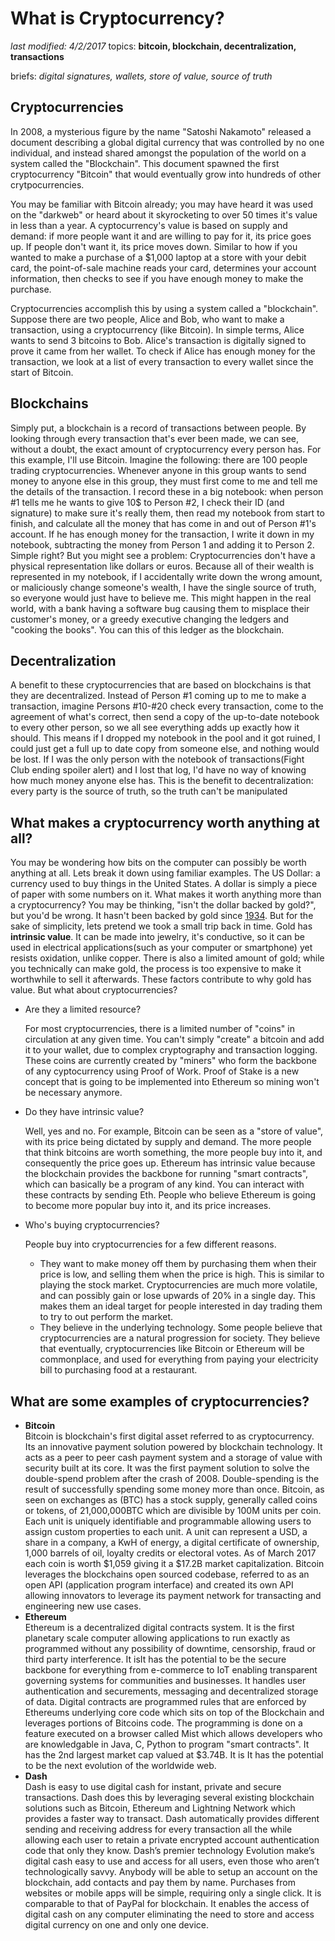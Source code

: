 # What is Cryptocurrency?

*last modified: 4/2/2017*
topics: **bitcoin, blockchain, decentralization, transactions**

briefs: *digital signatures, wallets, store of value, source of truth*

## Cryptocurrencies
In 2008, a mysterious figure by the name "Satoshi Nakamoto" released a document describing a global digital currency that was controlled by no one individual, and instead shared amongst the population of the world on a system called the "Blockchain". This document spawned the first cryptocurrency "Bitcoin" that would eventually grow into hundreds of other crytpocurrencies.

You may be familiar with Bitcoin already; you may have heard it was used on the "darkweb" or heard about it skyrocketing to over 50 times it's value in less than a year. A cyptocurrency's value is based on supply and demand: if more people want it and are willing to pay for it, its price goes up. If people don't want it, its price moves down. Similar to how if you wanted to make a purchase of a $1,000 laptop at a store with your debit card, the point-of-sale machine reads your card, determines your account information, then checks to see if you have enough money to make the purchase.

Cryptocurrencies accomplish this by using a system called a "blockchain". Suppose there are two people, Alice and Bob, who want to make a transaction, using a cryptocurrency (like Bitcoin). In simple terms, Alice wants to send 3 bitcoins to Bob. Alice's transaction is digitally signed to prove it came from her wallet. To check if Alice has enough money for the transaction, we look at a list of every transaction to every wallet since the start of Bitcoin.

## Blockchains
Simply put, a blockchain is a record of transactions between people. By looking through every transaction that's ever been made, we can see, without a doubt, the exact amount of cryptocurrency every person has. For this example, I'll use Bitcoin. Imagine the following: there are 100 people trading cryptocurrencies. Whenever anyone in this group wants to send money to anyone else in this group, they must first come to me and tell me the details of the transaction. I record these in a big notebook: when person #1 tells me he wants to give 10$ to Person #2, I check their ID (and signature) to make sure it's really them, then read my notebook from start to finish, and calculate all the money that has come in and out of Person #1's account.  If he has enough money for the transaction, I write it down in my notebook, subtracting the money from Person 1 and adding it to Person 2.  Simple right?  But you might see a problem: Cryptocurrencies don't have a physical representation like dollars or euros.  Because all of their wealth is represented in my notebook, if I accidentally write down the wrong amount, or maliciously change someone's wealth, I have the single source of truth, so everyone would just have to believe me. This might happen in the real world, with a bank having a software bug causing them to misplace their customer's money, or a greedy executive changing the ledgers and "cooking the books".  You can this of this ledger as the blockchain.

## Decentralization
  A benefit to these cryptocurrencies that are based on blockchains is that they are decentralized. Instead of Person #1 coming up to me to make a transaction, imagine Persons #10-#20 check every transaction, come to the agreement of what's correct, then send a copy of the up-to-date notebook to every other person, so we all see everything adds up exactly how it should. This means if I dropped my notebook in the pool and it got ruined, I could just get a full up to date copy from someone else, and nothing would be lost.  If I was the only person with the notebook of transactions(Fight Club ending spoiler alert) and I lost that log, I'd have no way of knowing how much money anyone else has.  This is the benefit to decentralization: every party is the source of truth, so the truth can't be manipulated

## What makes a cryptocurrency worth anything at all?

  You may be wondering how bits on the computer can possibly be worth anything at all.  Lets break it down using familiar examples.
  The US Dollar: a currency used to buy things in the United States.  A dollar is simply a piece of paper with some numbers on it.  What makes it worth anything more than a cryptocurrency?  You may be thinking, "isn't the dollar backed by gold?", but you'd be wrong.  It hasn't been backed by gold since [1934](https://www.federalreserve.gov/faqs/currency_12770.htm).  But for the sake of simplicity, lets pretend we took a small trip back in time.  Gold has **intrinsic value**.  It can be made into jewelry, it's conductive, so it can be used in electrical applications(such as your computer or smartphone) yet resists oxidation, unlike copper.  There is also a limited amount of gold; while you technically can make gold, the process is too expensive to make it worthwhile to sell it afterwards.  These factors contribute to why gold has value.
  But what about cryptocurrencies?  
* Are they a limited resource?

  For most cryptocurrencies, there is a limited number of "coins" in circulation at any given time.  You can't simply "create" a bitcoin and add it to your wallet, due to complex cryptography and transaction logging.  These coins are currently created by "miners" who form the backbone of any cyptocurrency using Proof of Work.  Proof of Stake is a new concept that is going to be implemented into Ethereum so mining won't be necessary anymore.
  
* Do they have intrinsic value?

  Well, yes and no.  For example, Bitcoin can be seen as a "store of value", with its price being dictated by supply and demand.  The more people that think bitcoins are worth something, the more people buy into it, and consequently the price goes up.  Ethereum has intrinsic value because the blockchain provides the backbone for running "smart contracts", which can basically be a program of any kind.  You can interact with these contracts by sending Eth.  People who believe Ethereum is going to become more popular buy into it, and its price increases.
  
* Who's buying cryptocurrencies?

  People buy into cryptocurrencies for a few different reasons.
  	* They want to make money off them by purchasing them when their price is low, and selling them when the price is high.
	This is similar to playing the stock market.  Cryptocurrencies are much more volatile, and can possibly gain or lose upwards of 20% in a single day.  This makes them an ideal target for people interested in day trading them to try to out perform the market.
	* They believe in the underlying technology.
	Some people believe that cryptocurrencies are a natural progression for society.  They believe that eventually, cryptocurrencies like Bitcoin or Ethereum will be commonplace, and used for everything from paying your electricity bill to purchasing food at a restaurant.
	
## What are some examples of cryptocurrencies?
  * **Bitcoin** 
    <br>Bitcoin is blockchain's first digital asset referred to as cryptocurrency. Its an innovative payment solution powered by blockchain technology. It acts as a peer to peer cash payment system and a storage of value with security built at its core. It was the first payment solution to solve the double-spend problem after the crash of 2008. Double-spending is the result of successfully spending some money more than once. Bitcoin, as seen on exchanges as (BTC) has a stock supply, generally called coins or tokens, of 21,000,000BTC which are divisible by 100M units per coin. Each unit is uniquely identifiable and programmable allowing users to assign custom properties to each unit. A unit can represent a USD, a share in a company, a KwH of energy, a digital certificate of ownership, 1,000 barrels of oil, loyalty credits or electoral votes. As of March 2017 each coin is worth $1,059 giving it a $17.2B market capitalization. Bitcoin leverages the blockchains open sourced codebase, referred to as an open API (application program interface) and created its own API allowing innovators to leverage its payment network for transacting and engineering new use cases.
  * **Ethereum**
    <br>Ethereum is a decentralized digital contracts system. It is the first planetary scale computer allowing applications to run exactly as programmed without any possibility of downtime, censorship, fraud or third party interference. It isIt has the potential to be the secure backbone for everything from e-commerce to IoT enabling transparent governing systems for communities and businesses. It handles user authentication and securements, messaging and decentralized storage of data. Digital contracts are programmed rules that are enforced by Ethereums underlying core code which sits on top of the Blockchain and leverages portions of Bitcoins code. The programming is done on a feature executed on a browser called Mist which allows developers who are knowledgable in Java, C, Python to program "smart contracts". It has the 2nd largest market cap valued at $3.74B. It is It has the potential to be the next evolution of the worldwide web.
  * **Dash**
    <br>Dash is easy to use digital cash for instant, private and secure transactions. Dash does this by leveraging several existing blockchain solutions such as Bitcoin, Ethereum and Lightning Network which provides a faster way to transact. Dash automatically provides different sending and receiving address for every transaction all the while allowing each user to retain a private encrypted account authentication code that only they know. Dash’s premier technology Evolution make’s digital cash easy to use and access for all users, even those who aren’t technologically savvy. Anybody will be able to setup an account on the blockchain, add contacts and pay them by name. Purchases from websites or mobile apps will be simple, requiring only a single click. It is comparable to that of PayPal for blockchain. It enables the access of digital cash on any computer eliminating the need to store and access digital currency on one and only one device.

